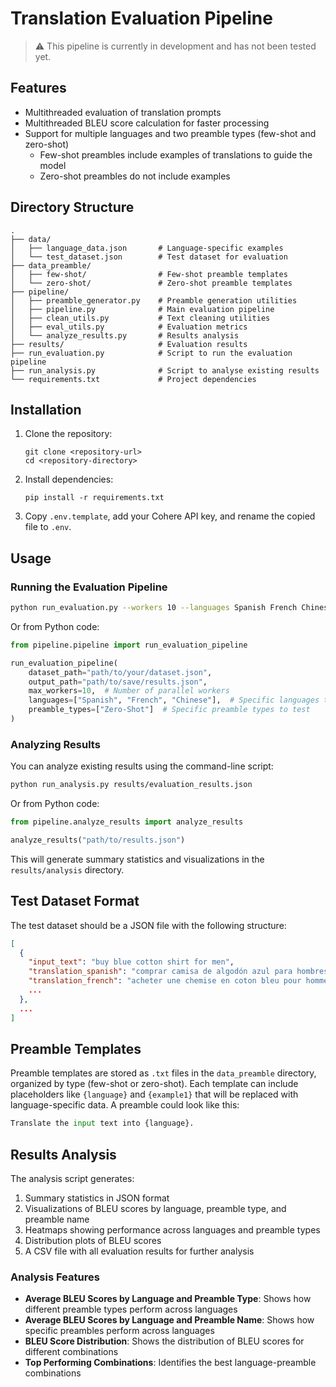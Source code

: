 # Translation Evaluation Pipeline

> :warning: This pipeline is currently in development and has not been tested yet.


## Features

- Multithreaded evaluation of translation prompts
- Multithreaded BLEU score calculation for faster processing
- Support for multiple languages and two preamble types (few-shot and zero-shot)
  - Few-shot preambles include examples of translations to guide the model
  - Zero-shot preambles do not include examples 


## Directory Structure

```
.
├── data/
│   ├── language_data.json       # Language-specific examples
│   └── test_dataset.json        # Test dataset for evaluation
├── data_preamble/
│   ├── few-shot/                # Few-shot preamble templates
│   └── zero-shot/               # Zero-shot preamble templates
├── pipeline/
│   ├── preamble_generator.py    # Preamble generation utilities
│   ├── pipeline.py              # Main evaluation pipeline
│   ├── clean_utils.py           # Text cleaning utilities
│   ├── eval_utils.py            # Evaluation metrics
│   └── analyze_results.py       # Results analysis
├── results/                     # Evaluation results
├── run_evaluation.py            # Script to run the evaluation pipeline
├── run_analysis.py              # Script to analyse existing results
└── requirements.txt             # Project dependencies
```

## Installation

1. Clone the repository:
   ```
   git clone <repository-url>
   cd <repository-directory>
   ```

2. Install dependencies:
   ```
   pip install -r requirements.txt
   ```

3. Copy `.env.template`, add your Cohere API key, and rename the copied file to `.env`.
## Usage

### Running the Evaluation Pipeline

```bash
python run_evaluation.py --workers 10 --languages Spanish French Chinese --preamble-types Zero-Shot
```

Or from Python code:

```python
from pipeline.pipeline import run_evaluation_pipeline

run_evaluation_pipeline(
    dataset_path="path/to/your/dataset.json",
    output_path="path/to/save/results.json",
    max_workers=10,  # Number of parallel workers
    languages=["Spanish", "French", "Chinese"],  # Specific languages to test
    preamble_types=["Zero-Shot"]  # Specific preamble types to test
)
```

### Analyzing Results

You can analyze existing results using the command-line script:

```bash
python run_analysis.py results/evaluation_results.json
```

Or from Python code:

```python
from pipeline.analyze_results import analyze_results

analyze_results("path/to/results.json")
```

This will generate summary statistics and visualizations in the `results/analysis` directory.

## Test Dataset Format

The test dataset should be a JSON file with the following structure:

```json
[
  {
    "input_text": "buy blue cotton shirt for men",
    "translation_spanish": "comprar camisa de algodón azul para hombres",
    "translation_french": "acheter une chemise en coton bleu pour hommes",
    ...
  },
  ...
]
```

## Preamble Templates

Preamble templates are stored as `.txt` files in the `data_preamble` directory, organized by type (few-shot or zero-shot). Each template can include placeholders like `{language}` and `{example1}` that will be replaced with language-specific data.
A preamble could look like this:

```python
Translate the input text into {language}.
```


## Results Analysis

The analysis script generates:

1. Summary statistics in JSON format
2. Visualizations of BLEU scores by language, preamble type, and preamble name
3. Heatmaps showing performance across languages and preamble types
4. Distribution plots of BLEU scores
5. A CSV file with all evaluation results for further analysis

### Analysis Features

- **Average BLEU Scores by Language and Preamble Type**: Shows how different preamble types perform across languages
- **Average BLEU Scores by Language and Preamble Name**: Shows how specific preambles perform across languages
- **BLEU Score Distribution**: Shows the distribution of BLEU scores for different combinations
- **Top Performing Combinations**: Identifies the best language-preamble combinations

